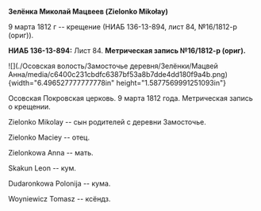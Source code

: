 **Зелёнка Миколай Мацвеев (Zielonko Mikołay)**

9 марта 1812 г -- крещение (НИАБ 136-13-894, лист 84, №16/1812-р
(ориг)).

**НИАБ 136-13-894:** Лист 84. **Метрическая запись №16/1812-р (ориг).**

![](./Осовская волость/Замосточье деревня/Зелёнки/Мацвей Анна/media/c6400c231cbdfc6387bf53a8b7dde4dd180f9a4b.png){width="6.496527777777778in"
height="1.5877569991251093in"}

Осовская Покровская церковь. 9 марта 1812 года. Метрическая запись о
крещении.

Zielonko Mikolay -- сын родителей с деревни Замосточье.

Zielonko Maciey -- отец.

Zielonkowa Anna -- мать.

Skakun Leon -- кум.

Dudaronkowa Polonija -- кума.

Woyniewicz Tomasz -- ксёндз.
